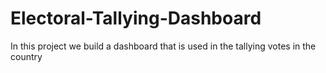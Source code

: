 # Electoral-Tallying-Dashboard
In this project we build a dashboard that is used in the tallying votes in the country
